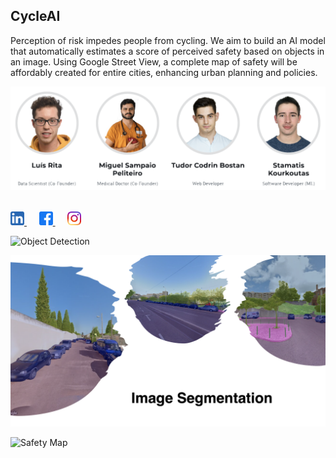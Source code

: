 ## CycleAI

Perception of risk impedes people from cycling. We aim to build an AI model that automatically estimates a score of perceived safety based on objects in an image. Using Google Street View, a complete map of safety will be affordably created for entire cities, enhancing urban planning and policies.

![team](images/team.png)

<br/>

<a href="https://www.linkedin.com/company/cycleai">
        <img alt="CycleAI LinkedIn" width="22px" src="./images/media/link.png" />
</a> &nbsp;&nbsp;&nbsp;&nbsp;

<a href="https://www.facebook.com/CycleAI">
        <img alt="CycleAI Facebook" width="22px" src="./images/media/face.png" />
</a> &nbsp;&nbsp;&nbsp;&nbsp;

<a href="https://www.instagram.com/cycle.ai">
        <img alt="CycleAI Instagram" width="22px" src="./images/media/insta.png" />
</a>

![Object Detection](images/object_detection.png)

![Image Segmentation](images/image_segmentation.png)

![Safety Map](images/safety_map.png)
